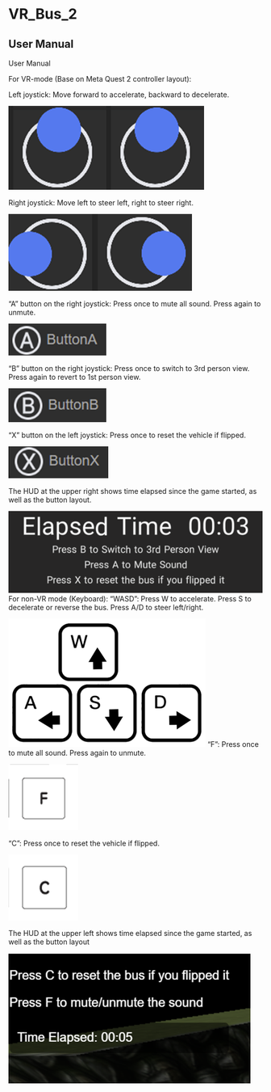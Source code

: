 # VR_Bus_2
## User Manual
User Manual

For VR-mode (Base on Meta Quest 2 controller layout):

Left joystick: Move forward to accelerate, backward to decelerate.

![alt text](image.png)![alt text](image-1.png)

Right joystick: Move left to steer left, right to steer right.

  ![alt text](image-2.png)![alt text](image-3.png)

“A” button on the right joystick: Press once to mute all sound. Press again to unmute.

 ![alt text](image-4.png)

“B” button on the right joystick: Press once to switch to 3rd person view. Press again to revert to 1st person view.

 ![alt text](image-5.png)
 
“X” button on the left joystick: Press once to reset the vehicle if flipped.

![alt text](image-6.png)

The HUD at the upper right shows time elapsed since the game started, as well as the button layout.

 ![alt text](image-7.png)
For non-VR mode (Keyboard):
“WASD”: Press W to accelerate. Press S to decelerate or reverse the bus.
Press A/D to steer left/right.

 ![alt text](image-8.png)
“F”: Press once to mute all sound. Press again to unmute.

![alt text](image-9.png)
 
“C”: Press once to reset the vehicle if flipped.

 ![alt text](image-10.png)

The HUD at the upper left shows time elapsed since the game started, as well as the button layout

![alt text](image-11.png)
 
